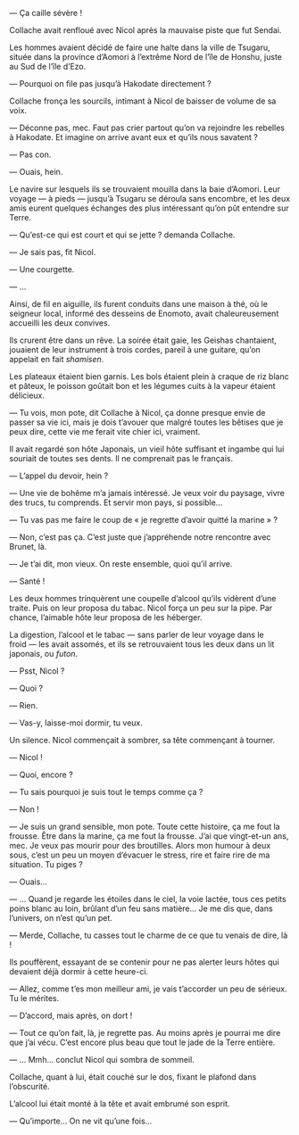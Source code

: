 — Ça caille sévère !

Collache avait renfloué avec Nicol après la mauvaise piste que fut Sendai.

Les hommes avaient décidé de faire une halte dans la ville de Tsugaru, située
dans la province d’Aomori à l’extrême Nord de l’île de Honshu, juste au Sud
de l’île d’Ezo.

— Pourquoi on file pas jusqu’à Hakodate directement ?

Collache fronça les sourcils, intimant à Nicol de baisser de volume de sa voix.

— Déconne pas, mec. Faut pas crier partout qu’on va rejoindre les rebelles à
Hakodate. Et imagine on arrive avant eux et qu’ils nous savatent ?

— Pas con.

— Ouais, hein.

Le navire sur lesquels ils se trouvaient mouilla dans la baie d’Aomori. Leur
voyage — à pieds — jusqu’à Tsugaru se déroula sans encombre, et les deux amis
eurent quelques échanges des plus intéressant qu’on pût entendre sur Terre.

— Qu’est-ce qui est court et qui se jette ? demanda Collache.

— Je sais pas, fit Nicol.

— Une courgette.

— …

Ainsi, de fil en aiguille, ils furent conduits dans une maison à thé, où le
seigneur local, informé des desseins de Enomoto, avait chaleureusement
accueilli les deux convives.

Ils crurent être dans un rêve. La soirée était gaie, les Geishas chantaient,
jouaient de leur instrument à trois cordes, pareil à une guitare, qu’on
appelait en fait *shamisen*.

Les plateaux étaient bien garnis. Les bols étaient plein à craque de riz blanc
et pâteux, le poisson goûtait bon et les légumes cuits à la vapeur étaient
délicieux.

— Tu vois, mon pote, dit Collache à Nicol, ça donne presque envie de passer
sa vie ici, mais je dois t’avouer que malgré toutes les bêtises que je peux
dire, cette vie me ferait vite chier ici, vraiment.

Il avait regardé son hôte Japonais, un vieil hôte suffisant et ingambe qui lui
souriait de toutes ses dents. Il ne comprenait pas le français.

— L’appel du devoir, hein ?

— Une vie de bohême m’a jamais intéressé. Je veux voir du paysage, vivre des
trucs, tu comprends. Et servir mon pays, si possible…

— Tu vas pas me faire le coup de « je regrette d’avoir quitté la marine » ?

— Non, c’est pas ça. C’est juste que j’appréhende notre rencontre avec Brunet,
là.

— Je t’ai dit, mon vieux. On reste ensemble, quoi qu’il arrive.

— Santé !

Les deux hommes trinquèrent une coupelle d’alcool qu’ils vidèrent d’une traite.
Puis on leur proposa du tabac. Nicol força un peu sur la pipe. Par chance,
l’aimable hôte leur proposa de les héberger.

La digestion, l’alcool et le tabac — sans parler de leur voyage dans le froid —
les avait assomés, et ils se retrouvaient tous les deux dans un lit japonais,
ou *futon*.

— Psst, Nicol ?

— Quoi ?

— Rien.

— Vas-y, laisse-moi dormir, tu veux.

Un silence. Nicol commençait à sombrer, sa tête commençant à tourner.

— Nicol !

— Quoi, encore ?

— Tu sais pourquoi je suis tout le temps comme ça ?

— Non !

— Je suis un grand sensible, mon pote. Toute cette histoire, ça me fout la
frousse. Être dans la marine, ça me fout la frousse. J’ai que vingt-et-un ans,
mec. Je veux pas mourir pour des broutilles. Alors mon humour à deux sous,
c’est un peu un moyen d’évacuer le stress, rire et faire rire de ma situation.
Tu piges ?

— Ouais…

— … Quand je regarde les étoiles dans le ciel, la voie lactée, tous ces
petits poins blanc au loin, brûlant d’un feu sans matière… Je me dis que, dans
l’univers, on n’est qu’un pet.

— Merde, Collache, tu casses tout le charme de ce que tu venais de dire, là !

Ils pouffèrent, essayant de se contenir pour ne pas alerter leurs hôtes qui
devaient déjà dormir à cette heure-ci.

— Allez, comme t’es mon meilleur ami, je vais t’accorder un peu de sérieux. Tu
le mérites.

— D’accord, mais après, on dort !

— Tout ce qu’on fait, là, je regrette pas. Au moins après je pourrai me dire
que j’ai vécu. C’est encore plus beau que tout le jade de la Terre entière.

— … Mmh… conclut Nicol qui sombra de sommeil.

Collache, quant à lui, était couché sur le dos, fixant le plafond dans
l’obscurité.

L’alcool lui était monté à la tête et avait embrumé son esprit.

— Qu’importe… On ne vit qu’une fois…
